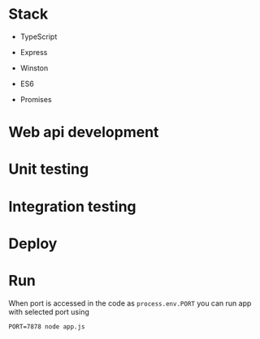 
# Stack

* TypeScript
* Express
* Winston

* ES6
* Promises


# Web api development

# Unit testing

# Integration testing

# Deploy

# Run

When port is accessed in the code as `process.env.PORT` you can run app with selected port using 

```PORT=7878 node app.js```
